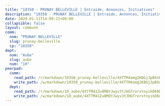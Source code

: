 ```yaml
---
title: "10350 - PRUNAY BELLEVILLE | Entraide, Annonces, Initiatives"
description: "10350 - PRUNAY BELLEVILLE | Entraide, Annonces, Initiatives"
date: 2020-01-11T14:09:21+09:00
collapsible: false
layout: commune
comm:
  nom: "PRUNAY BELLEVILLE"
  slug: prunay-belleville
  cp: "10350"
dept:
  nom: "Aube"
  slug: aube
  num: "10"
peerpad:
  comm:
    read_path: /r/markdown/10350_prunay-belleville/4XTTM4amg2KBGj3pBXnR9uEhXi6No46c557EL6P5jxb1iMzTT
    write_path: /w/markdown/10350_prunay-belleville/4XTTM4amg2KBGj3pBXnR9uEhXi6No46c557EL6P5jxb1iMzTT-K3TgTgwsNj2CQ1VwuYDUVLc4mBTS6b56uJYDVvZWz7fc9BGafUAxaMdSTrAmCMcoNi8hFLkJQ2ov22mvCbbyzJrbx6ywDeVfBfVAAP6BC41j5N5eNbBVLUPbQzLai6YJRn1ww4dF
  dept:
    read_path: /r/markdown/10_aube/4XTTM41Zu8MQYJwyv3tJHGTrorxtnyikD68DsVemyiZk3ThMz
    write_path: /w/markdown/10_aube/4XTTM41Zu8MQYJwyv3tJHGTrorxtnyikD68DsVemyiZk3ThMz-K3TgTmGUJaeXhcyrKr3gXoqmq82GkfYoTwSCbr39jXo2qoiz4eMZ1zWf94tEK8PkgCEQwZ6j878iec7q7nyW22BbTVtKr2C3mJwkjMoqhPxRA9brvyfx2cZBiMVgJntTtrf7GrDW
---
```


